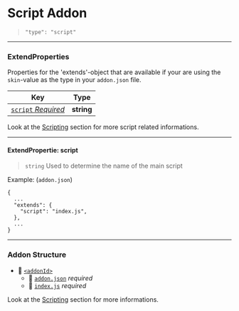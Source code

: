 # Script Addon

> `"type": "script"`

---
### ExtendProperties
Properties for the 'extends'-object that are available if your are using the `skin`-value as the type in your `addon.json` file.  

| Key | Type |
| ------------- | ------------- |
| [`script` *Required*](#extendpropertie-script) | **string** |

Look at the [Scripting](/development/script/structure.md) section for more script related informations.
___
#### **ExtendPropertie:** script
> `string` Used to determine the name of the main script

Example: (`addon.json`)
```
{
  ...
  "extends": {
    "script": "index.js",
  },
  ...
}
```
---
### Addon Structure

- 📁 [`<addonId>`](/development/misc/addonid.md)
  - 📰 [`addon.json`](/development/addon/addonjson.md) *required*
  - 📰 [`index.js`](/development/addon/addonjson.md) *required*

Look at the [Scripting](/development/script/structure.md) section for more informations.
